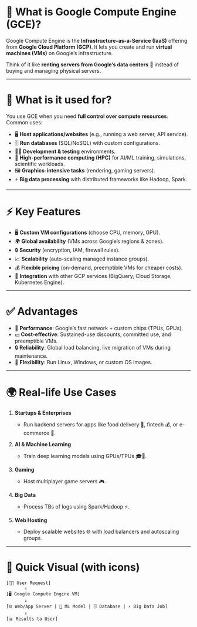 # 🚀 What is Google Compute Engine (GCE)?

Google Compute Engine is the **Infrastructure-as-a-Service (IaaS)** offering from **Google Cloud Platform (GCP)**.
It lets you create and run **virtual machines (VMs)** on Google’s infrastructure.

Think of it like **renting servers from Google’s data centers** 🏢 instead of buying and managing physical servers.

---

# 🎯 What is it used for?

You use GCE when you need **full control over compute resources**. Common uses:

* 🖥️ **Host applications/websites** (e.g., running a web server, API service).
* 🗄️ **Run databases** (SQL/NoSQL) with custom configurations.
* 🧑‍💻 **Development & testing** environments.
* 🧠 **High-performance computing (HPC)** for AI/ML training, simulations, scientific workloads.
* 🖼️ **Graphics-intensive tasks** (rendering, gaming servers).
* ⚡ **Big data processing** with distributed frameworks like Hadoop, Spark.

---

# ⚡ Key Features

* 🖥️ **Custom VM configurations** (choose CPU, memory, GPU).
* 🌍 **Global availability** (VMs across Google’s regions & zones).
* 🔒 **Security** (encryption, IAM, firewall rules).
* 📈 **Scalability** (auto-scaling managed instance groups).
* 💰 **Flexible pricing** (on-demand, preemptible VMs for cheaper costs).
* 🔗 **Integration** with other GCP services (BigQuery, Cloud Storage, Kubernetes Engine).

---

# ✅ Advantages

* 🚀 **Performance**: Google’s fast network + custom chips (TPUs, GPUs).
* 💵 **Cost-effective**: Sustained-use discounts, committed use, and preemptible VMs.
* 🔒 **Reliability**: Global load balancing, live migration of VMs during maintenance.
* 🧩 **Flexibility**: Run Linux, Windows, or custom OS images.

---

# 🌍 Real-life Use Cases

1. **Startups & Enterprises**

   * Run backend servers for apps like food delivery 🍔, fintech 💰, or e-commerce 🛒.

2. **AI & Machine Learning**

   * Train deep learning models using GPUs/TPUs 🎓🤖.

3. **Gaming**

   * Host multiplayer game servers 🎮.

4. **Big Data**

   * Process TBs of logs using Spark/Hadoop ⚡.

5. **Web Hosting**

   * Deploy scalable websites 🌐 with load balancers and autoscaling groups.

---

# 🔄 Quick Visual (with icons)

```
[👩‍💻 User Request] 
       ↓
[🖥️ Google Compute Engine VM] 
       ↓
[🌐 Web/App Server | 🧠 ML Model | 🗄️ Database | ⚡ Big Data Job]
       ↓
[📊 Results to User]
```
